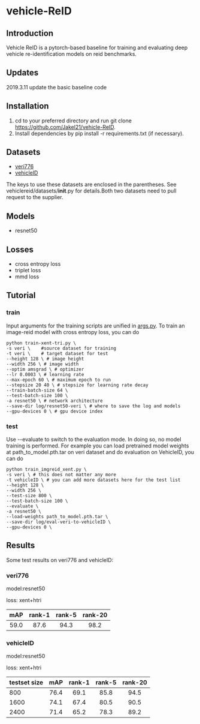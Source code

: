 # vehicle-ReID
## Introduction
Vehicle ReID is a pytorch-based baseline for training and evaluating deep vehicle re-identification models on reid benchmarks.
## Updates
2019.3.11 update the basic baseline code
## Installation
1. cd to your preferred directory and run git clone https://github.com/Jakel21/vehicle-ReID.
2. Install dependencies by pip install -r requirements.txt (if necessary).
## Datasets
+ [veri776](https://github.com/VehicleReId/VeRidataset)
+ [vehicleID](https://pkuml.org/resources/pku-vehicleid.html)

The keys to use these datasets are enclosed in the parentheses. See vehiclereid/datasets/__init__.py for details.Both two datasets need to pull request to the supplier.

## Models
+ resnet50
## Losses
+ cross entropy loss
+ triplet loss
+ mmd loss
## Tutorial
### train
Input arguments for the training scripts are unified in [args.py](./args.py).
To train an image-reid model with cross entropy loss, you can do
```
python train-xent-tri.py \
-s veri \    #source dataset for training
-t veri \    # target dataset for test
--height 128 \ # image height
--width 256 \ # image width
--optim amsgrad \ # optimizer
--lr 0.0003 \ # learning rate
--max-epoch 60 \ # maximum epoch to run
--stepsize 20 40 \ # stepsize for learning rate decay
--train-batch-size 64 \
--test-batch-size 100 \
-a resnet50 \ # network architecture
--save-dir log/resnet50-veri \ # where to save the log and models
--gpu-devices 0 \ # gpu device index
```
### test
Use --evaluate to switch to the evaluation mode. In doing so, no model training is performed.
For example you can load pretrained model weights at path_to_model.pth.tar on veri dataset and do evaluation on VehicleID, you can do
```
python train_imgreid_xent.py \
-s veri \ # this does not matter any more
-t vehicleID \ # you can add more datasets here for the test list
--height 128 \
--width 256 \
--test-size 800 \
--test-batch-size 100 \
--evaluate \
-a resnet50 \
--load-weights path_to_model.pth.tar \
--save-dir log/eval-veri-to-vehicleID \
--gpu-devices 0 \
```

## Results
Some test results on veri776 and vehicleID:

### veri776
model:resnet50 

loss: xent+htri

| mAP | rank-1 | rank-5 | rank-20 |
|:---:| :----: | :----: | :-----: |
|59.0|87.6|94.3|98.2|

### vehicleID
model:resnet50 

loss: xent+htri

| testset size | mAP | rank-1 | rank-5 | rank-20 |
| :----------- |:---:| :----: | :----: | :-----: |
|800|76.4|69.1|85.8|94.5|
|1600|74.1|67.4|80.5|90.5|
|2400|71.4|65.2|78.3|89.2|


